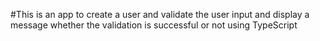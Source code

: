 #This is an app to create a user and validate the user input and display a message whether the validation is successful or not using TypeScript